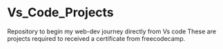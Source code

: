 # Vs_Code_Projects
Repository to begin my web-dev journey directly from Vs code
These are projects required to received a certificate from freecodecamp.
